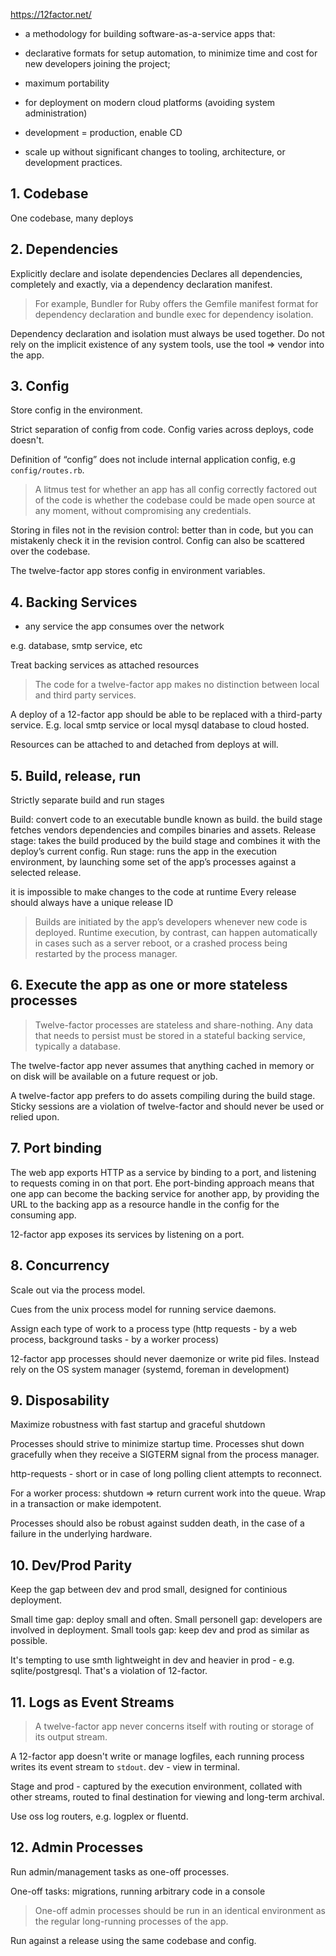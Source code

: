 https://12factor.net/

-  a methodology for building software-as-a-service apps that:

- declarative formats for setup automation, to minimize time and cost for new developers joining the project;
- maximum portability
- for deployment on modern cloud platforms (avoiding system administration)
- development = production, enable CD
- scale up without significant changes to tooling, architecture, or development practices.

## 1. Codebase

One codebase, many deploys

## 2. Dependencies

Explicitly declare and isolate dependencies
Declares all dependencies, completely and exactly, via a dependency declaration manifest.

> For example, Bundler for Ruby offers the Gemfile manifest format for dependency declaration and bundle exec for dependency isolation.

Dependency declaration and isolation must always be used together.
Do not rely on the implicit existence of any system tools, use the tool => vendor into the app.

## 3. Config

Store config in the environment.

Strict separation of config from code.
Config varies across deploys, code doesn't.

Definition of “config” does not include internal application config, e.g `config/routes.rb`.

> A litmus test for whether an app has all config correctly factored out of the code is whether the codebase could be made open source at any moment, without compromising any credentials.

Storing in files not in the revision control: better than in code, but you can mistakenly check it in the revision control. Config can also be scattered over the codebase.

The twelve-factor app stores config in environment variables.

## 4. Backing Services

- any service the app consumes over the network

e.g. database, smtp service, etc

Treat backing services as attached resources
> The code for a twelve-factor app makes no distinction between local and third party services.

A deploy of a 12-factor app should be able to be replaced with a third-party service. E.g. local smtp service or local mysql database to cloud hosted.

Resources can be attached to and detached from deploys at will.

## 5. Build, release, run

Strictly separate build and run stages

Build: convert code to an executable bundle known as build. the build stage fetches vendors dependencies and compiles binaries and assets.
Release stage:  takes the build produced by the build stage and combines it with the deploy’s current config.
Run stage: runs the app in the execution environment, by launching some set of the app’s processes against a selected release.

it is impossible to make changes to the code at runtime
Every release should always have a unique release ID

> Builds are initiated by the app’s developers whenever new code is deployed. Runtime execution, by contrast, can happen automatically in cases such as a server reboot, or a crashed process being restarted by the process manager.

## 6. Execute the app as one or more stateless processes

> Twelve-factor processes are stateless and share-nothing. Any data that needs to persist must be stored in a stateful backing service, typically a database.

The twelve-factor app never assumes that anything cached in memory or on disk will be available on a future request or job.

A twelve-factor app prefers to do assets compiling during the build stage.
Sticky sessions are a violation of twelve-factor and should never be used or relied upon.

## 7. Port binding

The web app exports HTTP as a service by binding to a port, and listening to requests coming in on that port.
Еhe port-binding approach means that one app can become the backing service for another app, by providing the URL to the backing app as a resource handle in the config for the consuming app.

12-factor app exposes its services by listening on a port.

## 8. Concurrency

Scale out via the process model.

Cues from the unix process model for running service daemons.

Assign each type of work to a process type (http requests - by a web process, background tasks - by a worker process)

12-factor app processes should never daemonize or write pid files. Instead rely on the OS system manager (systemd, foreman in development)

## 9. Disposability

Maximize robustness with fast startup and graceful shutdown

Processes should strive to minimize startup time.
Processes shut down gracefully when they receive a SIGTERM signal from the process manager.

http-requests - short or in case of long polling client attempts to reconnect.

For a worker process: shutdown => return current work into the queue. Wrap in a transaction or make idempotent.

Processes should also be robust against sudden death, in the case of a failure in the underlying hardware.

## 10. Dev/Prod Parity

Keep the gap between dev and prod small, designed for continious deployment.

Small time gap: deploy small and often.
Small personell gap: developers are involved in deployment.
Small tools gap: keep dev and prod as similar as possible.

It's tempting to use smth lightweight in dev and heavier in prod - e.g. sqlite/postgresql.
That's a violation of 12-factor.

## 11. Logs as Event Streams

> A twelve-factor app never concerns itself with routing or storage of its output stream.

A 12-factor app doesn't write or manage logfiles, each running process writes its event stream to `stdout`.
dev - view in terminal.

Stage and prod - captured by the execution environment, collated with other streams, routed to final destination for viewing and long-term archival.

Use oss log routers, e.g. logplex or fluentd.

## 12. Admin Processes

Run admin/management tasks as one-off processes.

One-off tasks: migrations, running arbitrary code in a console
> One-off admin processes should be run in an identical environment as the regular long-running processes of the app.

Run against a release using the same codebase and config.



